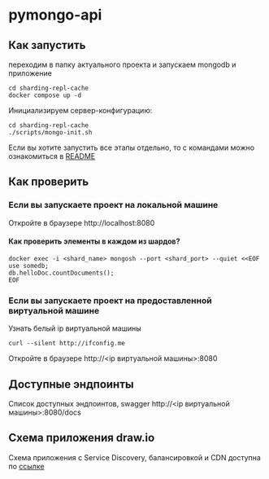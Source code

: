# pymongo-api

## Как запустить

переходим в папку актуального проекта и запускаем mongodb и приложение

```shell
cd sharding-repl-cache
docker compose up -d
```

Инициализируем сервер-конфигурацию:

```shell
cd sharding-repl-cache
./scripts/mongo-init.sh
```

Если вы хотите запустить все этапы отдельно, то с командами можно ознакомиться в [README](./sharding-repl-cache/README.md)

## Как проверить

### Если вы запускаете проект на локальной машине

Откройте в браузере http://localhost:8080

#### Как проверить элементы в каждом из шардов?

```shell
docker exec -i <shard_name> mongosh --port <shard_port> --quiet <<EOF
use somedb;
db.helloDoc.countDocuments();
EOF
```

### Если вы запускаете проект на предоставленной виртуальной машине

Узнать белый ip виртуальной машины

```shell
curl --silent http://ifconfig.me
```

Откройте в браузере http://<ip виртуальной машины>:8080

## Доступные эндпоинты

Список доступных эндпоинтов, swagger http://<ip виртуальной машины>:8080/docs

## Схема приложения draw.io

Схема приложения с Service Discovery, балансировкой и CDN доступна по [ссылке](https://viewer.diagrams.net/index.html?tags=%7B%7D&lightbox=1&highlight=0000ff&edit=_blank&layers=1&nav=1&title=sprint2-task1.drawio#Uhttps%3A%2F%2Fdrive.google.com%2Fuc%3Fid%3D1ELEBBJmMoOIYXKvBhbNbGtyVXk7VlRzi%26export%3Ddownload#%7B%22pageId%22%3A%22-H_mtQnk-PTXWXPvYvuk%22%7D)
